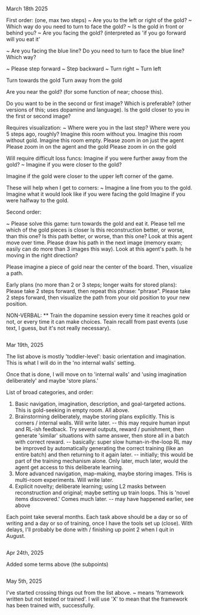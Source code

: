 March 18th 2025

First order: (one, max two steps)
~ Are you to the left or right of the gold?
~ Which way do you need to turn to face the gold?
~ Is the gold in front or behind you?
~ Are you facing the gold? (interpreted as 'if you go forward will you eat it'
 
~ Are you facing the blue line?
 Do you need to turn to face the blue line? Which way?
 
~ Please step forward
~ Step backward
~ Turn right
~ Turn left
 
 Turn towards the gold
 Turn away from the gold

 Are you near the gold? (for some function of near; choose this).

 Do you want to be in the second or first image? Which is preferable? (other versions of this; uses dopamine and language).
 Is the gold closer to you in the first or second image?
 
Requires visualization:
~ Where were you in the last step?
 Where were you 5 steps ago, roughly?
 Imagine this room without you.
 Imagine this room without gold.
 Imagine this room empty.
 Please zoom in on just the agent
 Please zoom in on the agent and the gold
 Please zoom in on the gold

Will require difficult loss funcs:
 Imagine if you were further away from the gold?
~ Imagine if you were closer to the gold?

 Imagine if the gold were closer to the upper left corner of the game.

These will help when I get to corners:
~ Imagine a line from you to the gold.
 Imagine what it would look like if you were facing the gold
 Imagine if you were halfway to the gold.


Second order:

~ Please solve this game: turn towards the gold and eat it.
 Please tell me which of the gold pieces is closer
 Is this reconstruction better, or worse, than this one?
 Is this path better, or worse, than this one?
 Look at this agent move over time. Please draw his path in the next image (memory exam; easily can do more than 3 images this way).
 Look at this agent's path. Is he moving in the right direction?

 Please imagine a piece of gold near the center of the board. Then, visualize a path.

Early plans (no more than 2 or 3 steps; longer waits for stored plans):
 Please take 2 steps forward, then repeat this phrase: "phrase".
 Please take 2 steps forward, then visualize the path from your old position to your new position.

NON-VERBAL:
** Train the dopamine session every time it reaches gold or not, or every time it can make choices.
 Teain recalll from past events (use text, I guess, but it's not really necessary).

~~~~~~~~~~~~~~~~~~~~~~~~~~~~~~~~~~~~~~~~~~~~~~~~~
~~~~~~~~~~~~~~~~~~~~~~~~~~~~~~~~~~~~~~~~~~~~~~~~~

Mar 19th, 2025

The list above is mostly 'toddler-level': basic orientation and imagination.
This is what I will do in the 'no internal walls' setting.

Once that is done, I will move on to 'internal walls' and 'using imagination deliberately' and maybe 'store plans.'

List of broad categories, and order:
1) Basic navigation, imagination, description, and goal-targeted actions. This is gold-seeking in empty room. All above.
2) Brainstorming deliberately, maybe storing plans explicitly. This is corners / internal walls. Will write later.
   -- this may require human input and RL-ish feedback. Try several outputs, reward / punishment, then generate 'similar' situations with same answer, then store all in a batch with correct reward.
   -- basically: super slow human-in-the-loop RL may be improved by automatically generating the correct training (like an entire batch) and then returning to it again later.
      -- initially; this would be part of the training mechanism alone. Only later, much later, would the agent get access to this deliberate learning.
3) More advanced navigation, map-making, maybe storing images. THis is multi-room experiments. Will write later.
4) Explicit novelty; deliberate learning; using L2 masks between reconstruction and original; maybe setting up train loops. This is 'novel items discovered.' Comes much later.
   -- may have happened earlier, see above

Each point take several months. Each task above should be a day or so of writing and a day or so of training, once I have the tools set up (close).
With delays, I'll probably be done with / finishing up point 2 when I quit in August.

~~~~~~~~~~~~~~~~~~~~~~~~~~~~~~~~~~~~~~~~~~~~~~~~~
~~~~~~~~~~~~~~~~~~~~~~~~~~~~~~~~~~~~~~~~~~~~~~~~~

Apr 24th, 2025

Added some terms above (the subpoints)

~~~~~~~~~~~~~~~~~~~~~~~~~~~~~~~~~~~~~~~~~~~~~~~~~
~~~~~~~~~~~~~~~~~~~~~~~~~~~~~~~~~~~~~~~~~~~~~~~~~

May 5th, 2025

I've started crossing things out from the list above. ~ means 'framework written but not tested or trained'. I will use 'X' to mean that the framework has been trained with, successfully.


